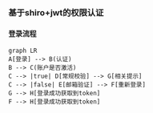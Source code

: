 ### 基于shiro+jwt的权限认证
#### 登录流程

~~~mermaid
graph LR
A[登录] --> B(认证)
B --> C(账户是否激活)
C --> |true| D[常规校验] --> G[相关提示]
C --> |false| E[邮箱验证] --> F[重新登录]
G --> H[登录成功获取到token]
F --> H[登录成功获取到token]
~~~

